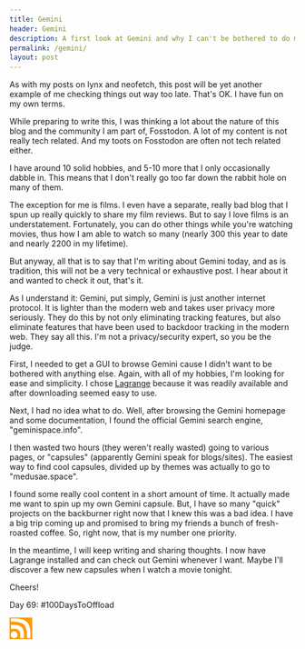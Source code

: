 ```yaml
---
title: Gemini
header: Gemini
description: A first look at Gemini and why I can't be bothered to do more than that
permalink: /gemini/
layout: post
---
```


As with my posts on lynx and neofetch, this post will be yet another example of me checking things out way too late. That's OK. I have fun on my own terms.

While preparing to write this, I was thinking a lot about the nature of this blog and the community I am part of, Fosstodon. A lot of my content is not really tech related. And my toots on Fosstodon are often not tech related either.

I have around 10 solid hobbies, and 5-10 more that I only occasionally dabble in. This means that I don't really go too far down the rabbit hole on many of them.

The exception for me is films. I even have a separate, really bad blog that I spun up really quickly to share my film reviews. But to say I love films is an understatement. Fortunately, you can do other things while you're watching movies, thus how I am able to watch so many (nearly 300 this year to date and nearly 2200 in my lifetime).

But anyway, all that is to say that I'm writing about Gemini today, and as is tradition, this will not be a very technical or exhaustive post. I hear about it and wanted to check it out, that's it.

As I understand it: Gemini, put simply, Gemini is just another internet protocol. It is lighter than the modern web and takes user privacy more seriously. They do this by not only eliminating tracking features, but also eliminate features that have been used to backdoor tracking in the modern web. They say all this. I'm not a privacy/security expert, so you be the judge.

First, I needed to get a GUI to browse Gemini cause I didn't want to be bothered with anything else. Again, with all of my hobbies, I'm looking for ease and simplicity. I chose [Lagrange](https://gmi.skyjake.fi/lagrange/) because it was readily available and after downloading seemed easy to use.

Next, I had no idea what to do. Well, after browsing the Gemini homepage and some documentation, I found the official Gemini search engine, "geminispace.info".

I then wasted two hours (they weren't really wasted) going to various pages, or "capsules" (apparently Gemini speak for blogs/sites). The easiest way to find cool capsules, divided up by themes was actually to go to "medusae.space".

I found some really cool content in a short amount of time. It actually made me want to spin up my own Gemini capsule. But, I have so many "quick" projects on the backburner right now that I knew this was a bad idea. I have a big trip coming up and promised to bring my friends a bunch of fresh-roasted coffee. So, right now, that is my number one priority.

In the meantime, I will keep writing and sharing thoughts. I now have Lagrange installed and can check out Gemini whenever I want. Maybe I'll discover a few new capsules when I watch a movie tonight.

Cheers!

Day 69: #100DaysToOffload

<a href="https://blog.mooreanalysis.com/feed.xml"><img src="/assets/images/rss_feed.jpg" style="opacity:1;" width="40"/></a>
